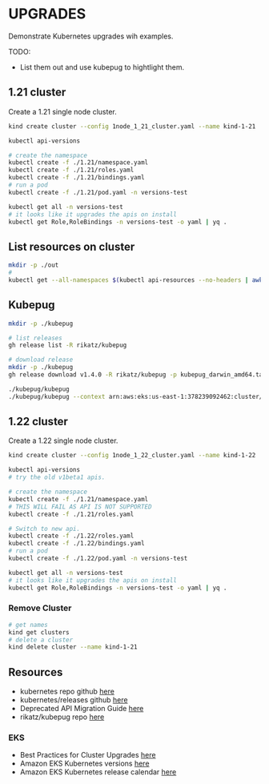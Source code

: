 # UPGRADES

Demonstrate Kubernetes upgrades wih examples.  

TODO:

* List them out and use kubepug to hightlight them.  

## 1.21 cluster

Create a 1.21 single node cluster.  

```sh
kind create cluster --config 1node_1_21_cluster.yaml --name kind-1-21

kubectl api-versions

# create the namespace 
kubectl create -f ./1.21/namespace.yaml
kubectl create -f ./1.21/roles.yaml
kubectl create -f ./1.21/bindings.yaml
# run a pod 
kubectl create -f ./1.21/pod.yaml -n versions-test

kubectl get all -n versions-test
# it looks like it upgrades the apis on install
kubectl get Role,RoleBindings -n versions-test -o yaml | yq .
```

## List resources on cluster

```sh
mkdir -p ./out
# 
kubectl get --all-namespaces $(kubectl api-resources --no-headers | awk '{print $1}' | tr '\n' ',' | sed s/,\$//) -o json | jq -c '.items[] | [.apiVersion, .kind, .metadata.name, .metadata.namespace]' > ./out/1-21-manifest.json
```

## Kubepug

```sh
mkdir -p ./kubepug

# list releases 
gh release list -R rikatz/kubepug

# download release
mkdir -p ./kubepug
gh release download v1.4.0 -R rikatz/kubepug -p kubepug_darwin_amd64.tar.gz --output ./kubepug/kubepug_darwin_amd64.tar.gz

./kubepug/kubepug
./kubepug/kubepug --context arn:aws:eks:us-east-1:378239092462:cluster/dev --k8s-version=v1.22.17 --api-walk
```

## 1.22 cluster

Create a 1.22 single node cluster.  

```sh
kind create cluster --config 1node_1_22_cluster.yaml --name kind-1-22

kubectl api-versions
# try the old v1beta1 apis. 

# create the namespace 
kubectl create -f ./1.21/namespace.yaml
# THIS WILL FAIL AS API IS NOT SUPPORTED
kubectl create -f ./1.21/roles.yaml

# Switch to new api. 
kubectl create -f ./1.22/roles.yaml
kubectl create -f ./1.22/bindings.yaml
# run a pod 
kubectl create -f ./1.22/pod.yaml -n versions-test

kubectl get all -n versions-test
# it looks like it upgrades the apis on install
kubectl get Role,RoleBindings -n versions-test -o yaml | yq .
```

### Remove Cluster

```sh
# get names
kind get clusters
# delete a cluster
kind delete cluster --name kind-1-21
```

## Resources

* kubernetes repo github [here](https://github.com/kubernetes/kubernetes)  
* kubernetes/releases github [here](https://github.com/kubernetes/kubernetes/releases)
* Deprecated API Migration Guide [here](https://kubernetes.io/docs/reference/using-api/deprecation-guide/)  
* rikatz/kubepug repo [here](https://github.com/rikatz/kubepug)

### EKS

* Best Practices for Cluster Upgrades [here](https://aws.github.io/aws-eks-best-practices/upgrades/)
* Amazon EKS Kubernetes versions [here](https://docs.aws.amazon.com/eks/latest/userguide/kubernetes-versions.html)
* Amazon EKS Kubernetes release calendar [here](https://docs.aws.amazon.com/eks/latest/userguide/kubernetes-versions.html#kubernetes-release-calendar)
